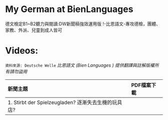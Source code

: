 # My German at BienLanguages
德文檢定B1~B2聽力與閱讀:DW新聞稿強效運用版 !-比恩語文-專攻德檢，團體、家教、外派、兒童到成人皆可

# Videos:
`資料來源: Deutsche Welle`
*比恩語文 (Bien Languages ) 提供翻譯與註解版權所有請勿盜用*

| 新聞主題 | PDF檔案下載 |
|:--------|:-------|
| 1. Stirbt der Spielzeugladen? 逐漸失去生機的玩具店? |  |
